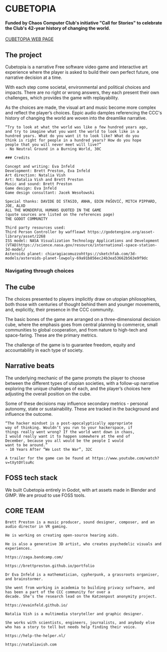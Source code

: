 # CUBETOPIA

#### Funded by Chaos Computer Club's initiative "Call for Stories" to celebrate the Club's 42-year history of changing the world.

[CUBETOPIA WEB PAGE](https://cubetopia.art)

## The project

Cubetopia is a narrative Free software video
game and interactive art experience where the player is
asked to build their own perfect future, one narrative
decision at a time.

With each step come societal, environmental and political
choices and impacts. There are no right or wrong answers,
they each present their own challenges, which provides the
game with replayability.

As the choices are made, the visual art and music become
more complex and reflect the player’s choices. Eppic audio damples referencing the CCC's history of changing the world are woven into the dreamlike narrative.

```
“Try to look at what the world was like a few hundred years ago,
and try to imagine what you want the world to look like in a
hundred years. What do you want it to look like? What do you
think is right for people in a hundred years? How do you hope
people that you will never meet will live?” 
- No Neutral Ground in a Burning World, 30C
```


```
### Credits

Concept and writing: Eva Infeld
Development: Brett Preston, Eva Infeld
Art direction: Natalia Vish
Art: Natalia Vish and Brett Preston
Music and sound: Brett Preston
Game design: Eva Infeld 
Game design consultant: Jacek Wesołowski

Special thanks: DAVIDE DI STASIO, ANHA, EDIN PAŠOVIĆ, MITCH PIPPARD, JOE, ALXD
ALL THE WONDERFUL HUMANS QUOTED IN THE GAME
(quote sources are listed on the references page)
THE GODOT COMMUNITY

Third party resources used:
Third Person Controller by waffleawt https://godotengine.org/asset-library/asset/2268
ISS model: NASA Visualization Technology Applications and Development (VTAD)https://science.nasa.gov/resource/international-space-station-3d-model/
Asteroids planet: chiaragiacomuzzohttps://sketchfab.com/3d-models/asteroids-planet-lowpoly-69a91b856ec24b3ea53662b563e9f9dc 
```


### Navigating through choices

## The cube

The choices presented to players implicitly draw on utopian
philosophies, both those with centuries of thought behind
them and younger movements, and, explicitly, their presence
in the CCC community.

The basic bones of the game are arranged on a
three-dimensional decision cube, where the emphasis goes
from central planning to commerce, small communities to
global cooperation, and from nature to high-tech and
space-faring. These are the primary metrics.


The challenge of the game is to guarantee freedom, equity
and accountability in each type of society.



## Narrative beats

The underlying mechanic of the game prompts the player to
choose between the different types of utopian societies,
with a follow-up narrative exploring the unique challenges of
each, and the player’s choices here adjusting the overall
position on the cube.

Some of these decisions may influence secondary metrics - personal autonomy, state or
sustainability. These are tracked in the background and influence the
outcome.


```
“The hacker mindset is a post-apocalyptically appropriate
way of thinking. Wouldn’t you run to your hackerspace, if
things really went wrong? If the world went down in chaos,
I would really want it to happen somewhere at the end of
December, because you all would be the people I would
want to be around.” 
- 10 Years After “We Lost the War”, 32C
```


```
A trailer for the game can be found at https://www.youtube.com/watch?v=tXytOYlsuRc
```



## FOSS tech stack

We built Cubetopia entirely in Godot, with art assets made in Blender and GIMP. We are proud to use FOSS tools.



## CORE TEAM


```
Brett Preston is a music producer, sound designer, composer, and an audio director in VR gaming.

He is working on creating open-source hearing aids.

He is also a generative 3D artist, who creates psychedelic visuals and experiences.

https://zaga.bandcamp.com/

https://brettpreston.github.io/portfolio
```
```
Dr Eva Infeld is a mathematician, cypherpunk, a grassroots organiser, and brainstormer.

She went from working in academia to building privacy software, and has been a part of the CCC community for over a
decade. She’s the research lead on the Katzenpost anonymity project.

https://evainfeld.github.io/

```
```
Natalia Vish is a multimedia storyteller and graphic designer.
 
She works with scientists, engineers, journalists, and anybody else who has a story to tell but needs help finding their voice.
 
https://help-the-helper.nl/
 
https://nataliavish.com
```


